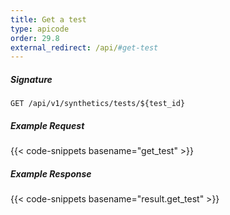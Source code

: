 ```yaml
---
title: Get a test
type: apicode
order: 29.8
external_redirect: /api/#get-test
---
```


##### Signature
`GET /api/v1/synthetics/tests/${test_id}`

##### Example Request

{{< code-snippets basename="get_test" >}}

##### Example Response

{{< code-snippets basename="result.get_test" >}}
